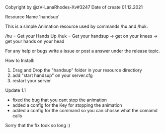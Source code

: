 Cobyright by @zV-LanaRhodes-Xv#3247
Date of create 01.12.2021

Resource Name 'handsup'

This is a simple Animation resource used by commands /hu and /huk.

/hu = Get your Hands Up
/huk = Get your handsup -> get on your knees -> get your hands on your head

For any help or bugs write a issue or post a answer under the release topic.

How to Install:
1. Drag and Drop the "handsup" folder in your resource directiory
2. add "start handsup" on your server.cfg
3. restart your server


Update 1.1
- fixed the bug that you cant stop the animation
- added a config for the Key for stopping the animation
- added a config for the command so you can chosse what the comamd calls

Sorry that the fix took so long :)
